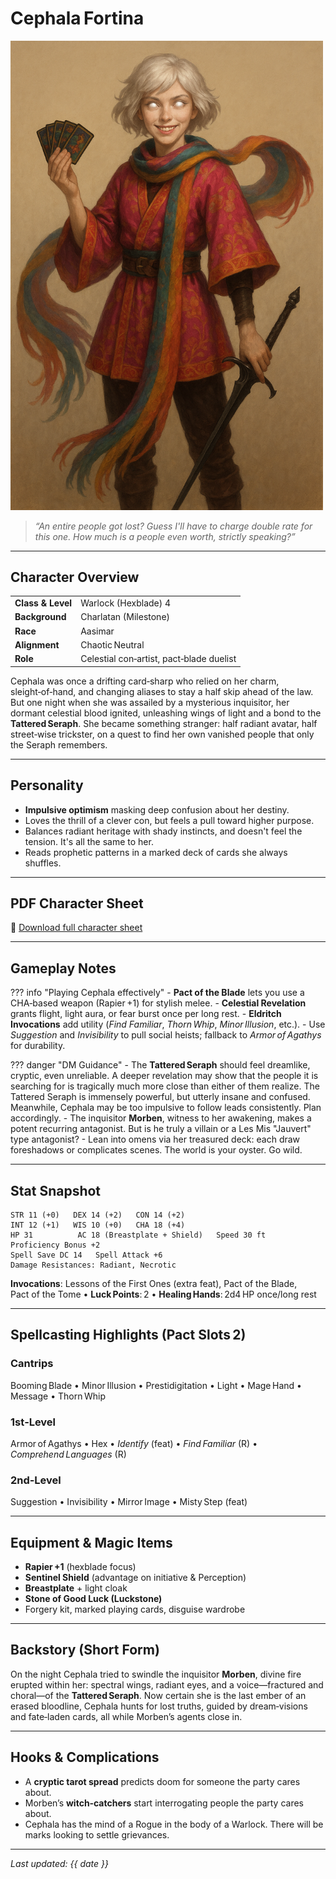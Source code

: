 # Cephala Fortina

<img src="assets/Cephala-Fortina.png" alt="Cephala Fortina" width="500">

> *“An entire people got lost? Guess I'll have to charge double rate for this one. How much is a people even worth, strictly speaking?”*

---

## Character Overview

|                   |                                          |
| ----------------- | ---------------------------------------- |
| **Class & Level** | Warlock (Hexblade) 4                     |
| **Background**    | Charlatan (Milestone)                    |
| **Race**          | Aasimar                                  |
| **Alignment**     | Chaotic Neutral                          |
| **Role**          | Celestial con‑artist, pact‑blade duelist |

Cephala was once a drifting card‑sharp who relied on her charm, sleight‑of‑hand, and changing aliases to stay a half skip ahead of the law. But one night when she was assailed by a mysterious inquisitor, her dormant celestial blood ignited, unleashing wings of light and a bond to the **Tattered Seraph**. She became something stranger: half radiant avatar, half street‑wise trickster, on a quest to find her own vanished people that only the Seraph remembers.

---

## Personality

* **Impulsive optimism** masking deep confusion about her destiny.
* Loves the thrill of a clever con, but feels a pull toward higher purpose.
* Balances radiant heritage with shady instincts, and doesn't feel the tension. It's all the same to her.
* Reads prophetic patterns in a marked deck of cards she always shuffles.

---

## PDF Character Sheet

📄 [Download full character sheet](assets/Cephala-Fortina.pdf)

---

## Gameplay Notes

??? info "Playing Cephala effectively"
\- **Pact of the Blade** lets you use a CHA‑based weapon (Rapier +1) for stylish melee.
\- **Celestial Revelation** grants flight, light aura, or fear burst once per long rest.
\- **Eldritch Invocations** add utility (*Find Familiar*, *Thorn Whip*, *Minor Illusion*, etc.).
\- Use *Suggestion* and *Invisibility* to pull social heists; fallback to *Armor of Agathys* for durability.

??? danger "DM Guidance"
\- The **Tattered Seraph** should feel dreamlike, cryptic, even unreliable. A deeper revelation may show that the people it is searching for is tragically much more close than either of them realize. The Tattered Seraph is immensely powerful, but utterly insane and confused. Meanwhile, Cephala may be too impulsive to follow leads consistently. Plan accordingly.
\- The inquisitor **Morben**, witness to her awakening, makes a potent recurring antagonist. But is he truly a villain or a Les Mis "Jauvert" type antagonist?
\- Lean into omens via her treasured deck: each draw foreshadows or complicates scenes. The world is your oyster. Go wild.

---

## Stat Snapshot

```text
STR 11 (+0)   DEX 14 (+2)   CON 14 (+2)
INT 12 (+1)   WIS 10 (+0)   CHA 18 (+4)
HP 31          AC 18 (Breastplate + Shield)   Speed 30 ft
Proficiency Bonus +2
Spell Save DC 14   Spell Attack +6
Damage Resistances: Radiant, Necrotic
```

**Invocations**: Lessons of the First Ones (extra feat), Pact of the Blade, Pact of the Tome  •  **Luck Points**: 2  •  **Healing Hands**: 2d4 HP once/long rest

---

## Spellcasting Highlights (Pact Slots 2)

### Cantrips

Booming Blade • Minor Illusion • Prestidigitation • Light • Mage Hand • Message • Thorn Whip

### 1st‑Level

Armor of Agathys • Hex • *Identify* (feat) • *Find Familiar* (R) • *Comprehend Languages* (R)

### 2nd‑Level

Suggestion • Invisibility • Mirror Image • Misty Step (feat)

---

## Equipment & Magic Items

* **Rapier +1** (hexblade focus)
* **Sentinel Shield** (advantage on initiative & Perception)
* **Breastplate** + light cloak
* **Stone of Good Luck (Luckstone)**
* Forgery kit, marked playing cards, disguise wardrobe

---

## Backstory (Short Form)

On the night Cephala tried to swindle the inquisitor **Morben**, divine fire erupted within her: spectral wings, radiant eyes, and a voice—fractured and choral—of the **Tattered Seraph**. Now certain she is the last ember of an erased bloodline, Cephala hunts for lost truths, guided by dream‑visions and fate‑laden cards, all while Morben’s agents close in.

---

## Hooks & Complications

* A **cryptic tarot spread** predicts doom for someone the party cares about.
* Morben’s **witch‑catchers** start interrogating people the party cares about.
* Cephala has the mind of a Rogue in the body of a Warlock. There will be marks looking to settle grievances.

---

*Last updated: {{ date }}*
